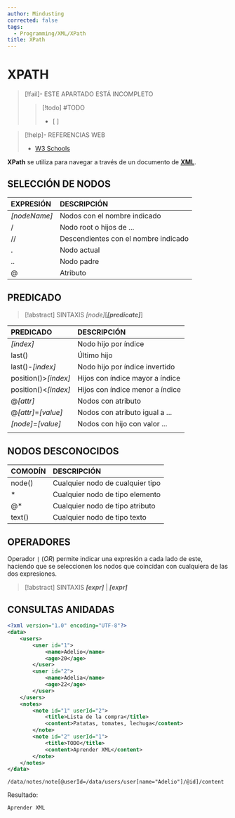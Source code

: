 ```yaml
---
author: Mindusting
corrected: false
tags:
  - Programming/XML/XPath
title: XPath
---
```


# XPATH

> [!fail]- ESTE APARTADO ESTÁ INCOMPLETO
> > [!todo] #TODO
> > - [ ] 

> [!help]- REFERENCIAS WEB
> - [W3 Schools](https://www.w3schools.com/xml/xpath_intro.asp)

**XPath** se utiliza para navegar a través de un documento de [**XML**](../xml.md).

## SELECCIÓN DE NODOS

| EXPRESIÓN      | DESCRIPCIÓN                          |
|:-------------- |:------------------------------------ |
| *\[nodeName\]* | Nodos con el nombre indicado         |
| /              | Nodo root o hijos de ...             |
| //             | Descendientes con el nombre indicado |
| .              | Nodo actual                          |
| ..             | Nodo padre                           |
| @              | Atributo                             |

## PREDICADO

> [!abstract] SINTAXIS
> *\[node\]*\[***\[predicate\]***\]

| PREDICADO               | DESCRIPCIÓN                     |
|:----------------------- |:------------------------------- |
| *\[index\]*             | Nodo hijo por índice            |
| last()                  | Último hijo                     |
| last()-*\[index\]*      | Nodo hijo por índice invertido  |
| position()>*\[index\]*  | Hijos con índice mayor a índice |
| position()<*\[index\]*  | Hijos con índice menor a índice |
| @*\[attr\]*             | Nodos con atributo              |
| @*\[attr\]*=*\[value\]* | Nodos con atributo igual a ...  |
| *\[node\]*=*\[value\]*  | Nodos con hijo con valor ...    |
|                         |                                 |

## NODOS DESCONOCIDOS

| COMODÍN | DESCRIPCIÓN                      |
|:------- |:-------------------------------- |
| node()  | Cualquier nodo de cualquier tipo |
| \*      | Cualquier nodo de tipo elemento  |
| @\*     | Cualquier nodo de tipo atributo  |
| text()  | Cualquier nodo de tipo texto     |

## OPERADORES

Operador `|` (*OR*) permite indicar una expresión a cada lado de este, haciendo que se seleccionen los nodos que coincidan con cualquiera de las dos expresiones.

> [!abstract] SINTAXIS
> ***\[expr\]*** | ***\[expr\]***

## CONSULTAS ANIDADAS

```xml
<?xml version="1.0" encoding="UTF-8"?>
<data>
    <users>
        <user id="1">
            <name>Adelio</name>
            <age>20</age>
        </user>
        <user id="2">
            <name>Adelia</name>
            <age>22</age>
        </user>
    </users>
    <notes>
        <note id="1" userId="2">
            <title>Lista de la compra</title>
            <content>Patatas, tomates, lechuga</content>
        </note>
        <note id="2" userId="1">
            <title>TODO</title>
            <content>Aprender XML</content>
        </note>
    </notes>
</data>
```

```xpath
/data/notes/note[@userId=/data/users/user[name="Adelio"]/@id]/content
```

Resultado:

`Aprender XML`